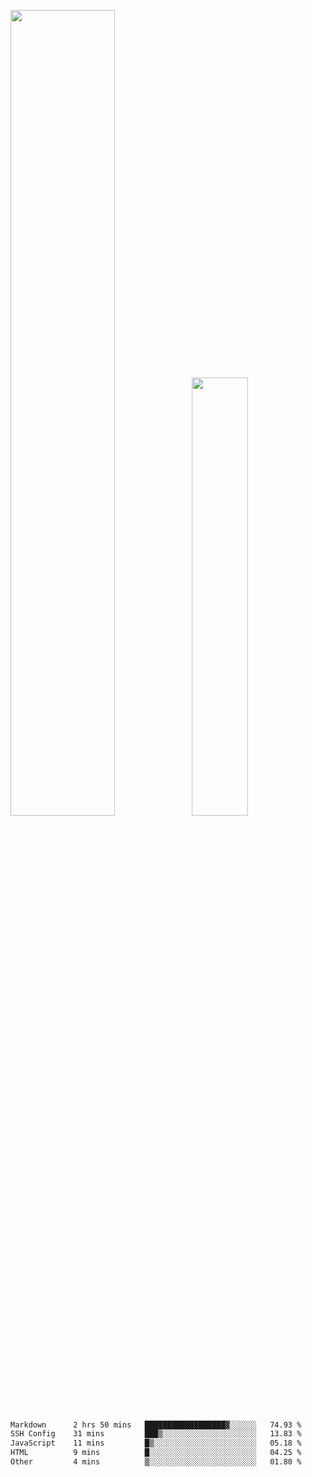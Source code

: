 <img align="" width="57.5%" src="https://github-readme-stats.vercel.app/api?username=Dream4ever&hide_title=true&hide_border=true&count_private=true&show_icons=true&include_all_commits=true&line_height=21" /><img align="" width="42.4%" src="https://github-readme-stats.vercel.app/api/top-langs/?username=Dream4ever&hide_title=true&count_private=true&show_icons=true&langs_count=6&hide_border=true&layout=compact" />

<!--START_SECTION:waka-->

```txt
Markdown      2 hrs 50 mins   ██████████████████▓░░░░░░   74.93 %
SSH Config    31 mins         ███▒░░░░░░░░░░░░░░░░░░░░░   13.83 %
JavaScript    11 mins         █▒░░░░░░░░░░░░░░░░░░░░░░░   05.18 %
HTML          9 mins          █░░░░░░░░░░░░░░░░░░░░░░░░   04.25 %
Other         4 mins          ▒░░░░░░░░░░░░░░░░░░░░░░░░   01.80 %
```

<!--END_SECTION:waka-->
